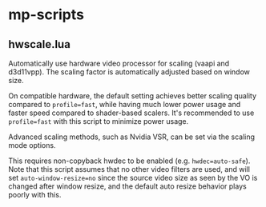 # mp-scripts

## hwscale.lua

Automatically use hardware video processor for scaling (vaapi and d3d11vpp).
The scaling factor is automatically adjusted based on window size.

On compatible hardware, the default setting achieves better scaling quality
compared to `profile=fast`, while having much lower power usage and faster
speed compared to shader-based scalers. It's recommended to use `profile=fast`
with this script to minimize power usage.

Advanced scaling methods, such as Nvidia VSR, can be set via the scaling
mode options.

This requires non-copyback hwdec to be enabled (e.g. `hwdec=auto-safe`).
Note that this script assumes that no other video filters are used, and will
set `auto-window-resize=no` since the source video size as seen by the VO is
changed after window resize, and the default auto resize behavior plays poorly
with this.
